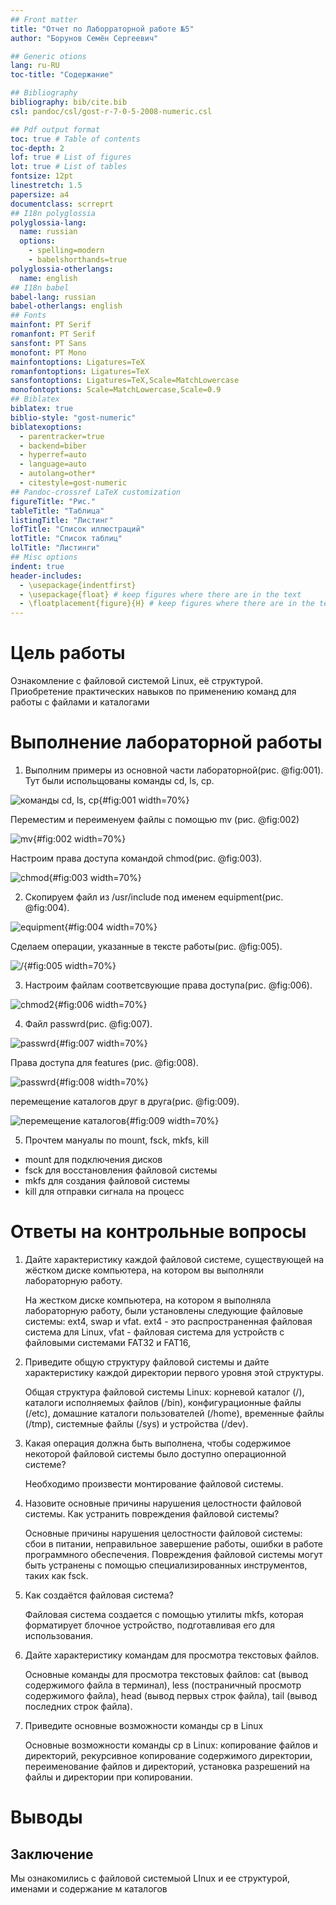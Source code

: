 ```yaml
---
## Front matter
title: "Отчет по Лаборраторной работе №5"
author: "Борунов Семён Сергеевич"

## Generic otions
lang: ru-RU
toc-title: "Содержание"

## Bibliography
bibliography: bib/cite.bib
csl: pandoc/csl/gost-r-7-0-5-2008-numeric.csl

## Pdf output format
toc: true # Table of contents
toc-depth: 2
lof: true # List of figures
lot: true # List of tables
fontsize: 12pt
linestretch: 1.5
papersize: a4
documentclass: scrreprt
## I18n polyglossia
polyglossia-lang:
  name: russian
  options:
	- spelling=modern
	- babelshorthands=true
polyglossia-otherlangs:
  name: english
## I18n babel
babel-lang: russian
babel-otherlangs: english
## Fonts
mainfont: PT Serif
romanfont: PT Serif
sansfont: PT Sans
monofont: PT Mono
mainfontoptions: Ligatures=TeX
romanfontoptions: Ligatures=TeX
sansfontoptions: Ligatures=TeX,Scale=MatchLowercase
monofontoptions: Scale=MatchLowercase,Scale=0.9
## Biblatex
biblatex: true
biblio-style: "gost-numeric"
biblatexoptions:
  - parentracker=true
  - backend=biber
  - hyperref=auto
  - language=auto
  - autolang=other*
  - citestyle=gost-numeric
## Pandoc-crossref LaTeX customization
figureTitle: "Рис."
tableTitle: "Таблица"
listingTitle: "Листинг"
lofTitle: "Список иллюстраций"
lotTitle: "Список таблиц"
lolTitle: "Листинги"
## Misc options
indent: true
header-includes:
  - \usepackage{indentfirst}
  - \usepackage{float} # keep figures where there are in the text
  - \floatplacement{figure}{H} # keep figures where there are in the text
---
```


# Цель работы

Ознакомление с файловой системой Linux, её структурой. Приобретение практических навыков по применению команд для работы
с файлами и каталогами


# Выполнение лабораторной работы

1. Выполним примеры из основной части лабораторной(рис. @fig:001). Тут были испольщованы команды cd, ls, cp.

![команды cd, ls, cp](image/1.png){#fig:001 width=70%}

Переместим и переименуем файлы с помощью mv  (рис. @fig:002)

![mv ](image/2.png){#fig:002 width=70%}

Настроим права доступа командой chmod(рис. @fig:003).

![chmod](image/3.png){#fig:003 width=70%}

2. Скопируем файл из /usr/include под именем equipment(рис. @fig:004).

![equipment](image/4.png){#fig:004 width=70%}

Сделаем операции, указанные в тексте работы(рис. @fig:005).

![/](image/5.png){#fig:005 width=70%}

3. Настроим файлам соответсвующие права доступа(рис. @fig:006).

![chmod2](image/6.png){#fig:006 width=70%}

4. Файл passwrd(рис. @fig:007).

![passwrd](image/7.png){#fig:007 width=70%}

Права доступа для features (рис. @fig:008).

![passwrd](image/8.png){#fig:008 width=70%}

перемещение каталогов друг в друга(рис. @fig:009).

![перемещение каталогов](image/9.png){#fig:009 width=70%}

5. Прочтем мануалы по mount, fsck, mkfs, kill

- mount для подключения дисков
- fsck для восстановления файловой системы
- mkfs для создания файловой системы
- kill для отправки сигнала на процесс



# Ответы на контрольные вопросы

1. Дайте характеристику каждой файловой системе, существующей на жёстком диске
компьютера, на котором вы выполняли лабораторную работу.

	На жестком диске компьютера, на котором я выполняла лабораторную работу, были установлены следующие файловые системы: ext4, swap и vfat. ext4 - это распространенная файловая система для Linux, vfat - файловая система для устройств с файловыми системами FAT32 и FAT16, 
	
2. Приведите общую структуру файловой системы и дайте характеристику каждой директории первого уровня этой структуры.

	Общая структура файловой системы Linux: корневой каталог (/), каталоги исполняемых файлов (/bin), конфигурационные файлы (/etc), домашние каталоги пользователей (/home), временные файлы (/tmp), системные файлы (/sys) и устройства (/dev).

3. Какая операция должна быть выполнена, чтобы содержимое некоторой файловой системы было доступно операционной системе?

	Необходимо произвести монтирование файловой системы.

4. Назовите основные причины нарушения целостности файловой системы. Как устранить повреждения файловой системы?

	Основные причины нарушения целостности файловой системы: сбои в питании, неправильное завершение работы, ошибки в работе программного обеспечения. Повреждения файловой системы могут быть устранены с помощью специализированных инструментов, таких как fsck.

5. Как создаётся файловая система?

	Файловая система создается с помощью утилиты mkfs, которая форматирует блочное устройство, подготавливая его для использования.


6. Дайте характеристику командам для просмотра текстовых файлов.

	Основные команды для просмотра текстовых файлов: cat (вывод содержимого файла в терминал), less (постраничный просмотр содержимого файла), head (вывод первых строк файла), tail (вывод последних строк файла).

7. Приведите основные возможности команды cp в Linux
   
   Основные возможности команды cp в Linux: копирование файлов и директорий, рекурсивное копирование содержимого директории, переименование файлов и директорий, установка разрешений на файлы и директории при копировании.

# Выводы

##  Заключение

Мы ознакомились с файловой системыой LInux и ее структурой, именами и содержание м каталогов
